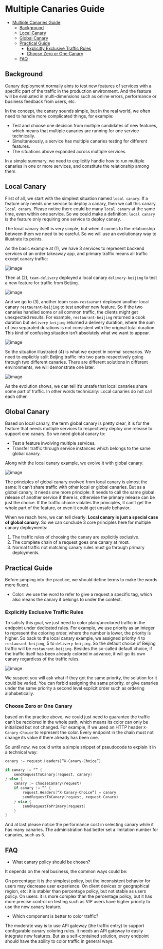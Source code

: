 
# Multiple Canaries Guide

- [Multiple Canaries Guide](#multiple-canaries-guide)
  - [Background](#background)
  - [Local Canary](#local-canary)
  - [Global Canary](#global-canary)
  - [Practical Guide](#practical-guide)
    - [Explicitly Exclusive Traffic Rules](#explicitly-exclusive-traffic-rules)
    - [Choose Zero or One Canary](#choose-zero-or-one-canary)
  - [FAQ](#faq)

## Background

Canary deployment normally aims to test new features of services with a specific part of the traffic in the production environment. And the feature will be evaluated in multi-dimensions such as online errors, performance or business feedback from users, etc.

In the concept, the canary sounds simple, but in the real world, we often need to handle more complicated things, for example:

- Test and choose one decision from multiple candidates of new features, which means that multiple canaries are running for one service technically.
- Simultaneously, a service has multiple canaries testing for different features.
- The situations above expanded across multiple services.

In a simple summary, we need to explicitly handle how to run multiple canaries in one or more services, and constitute the relationship among them.

## Local Canary

First of all, we start with the simplest situation named `local canary`: If a feature only needs one service to deploy a canary, then we call this canary `local canary`. Please notice there could be many `local canary` at the same time, even within one service. So we could make a definition: `local canary` is the feature only requiring one service to deploy canary.

The local canary itself is very simple, but when it comes to the relationship between them we need to be careful. So we will use an evolutionary way to illustrate its points.

As the basic example at (1), we have 3 services to represent backend services of an order takeaway app, and primary traffic means all traffic except canary traffic:

![image](imgs/multiple-canaries-guide-01.png)

Then at (2), `team-delivery` deployed a local canary `delivery-beijing` to test a new feature for traffic from Beijing.

![image](imgs/multiple-canaries-guide-02.png)

And we go to (3), another team `team-restaurant` deployed another local canary `restaurant-beijing` to test another new feature. So if the two canaries handled some or all common traffic, the clients might get unexpected results. For example, `restaurant-beijing` returned a cook duration but `delivery-beijing` returned a delivery duration, where the sum of two separated durations is not consistent with the original total duration. This kind of confusing situation isn’t absolutely what we want to appear.

![image](imgs/multiple-canaries-guide-03.png)

So the situation illustrated (4) is what we expect in normal scenarios. We need to explicitly split Beijing traffic into two parts respectively going through two different canaries. There are different solutions in different environments, we will demonstrate one later.

![image](imgs/multiple-canaries-guide-04.png)

As the evolution shows, we can tell it’s unsafe that local canaries share some part of traffic. In other words technically: Local canaries do not call each other.

## Global Canary

Based on local canary, the term global canary is pretty clear, it is for the feature that needs multiple services to respectively deploy one release to support one canary. So we need global canary to:

- Test a feature involving multiple services.
- Transfer traffic through service instances which belongs to the same global canary.

Along with the local canary example, we evolve it with global canary:

![image](imgs/multiple-canaries-guide-05.png)

The principles of global canary evolved from local canary is almost the same: It can’t share traffic with other local or global canaries. But as a global canary, it needs one more principle: It needs to call the same global release of another service if there is, otherwise the primary release can be just the choice. If the traffic choice violates the principles, it can’t get the whole part of the feature, or even it could get unsafe behavior.

When we reach here, we can tell clearly: **Local canary is just a special case of global canary**. So we can conclude 3 core principles here for multiple canary deployments:

1. The traffic rules of choosing the canary are explicitly exclusive.
2. The complete chain of a request goes one canary at most.
3. Normal traffic not matching canary rules must go through primary deployments.

## Practical Guide

Before jumping into the practice, we should define terms to make the words more fluent.

- Color: we use the word to refer to give a request a specific tag, which also means the canary it belongs to under the context.

### Explicitly Exclusive Traffic Rules

To satisfy this goal, we just need to color plain/uncolored traffic in the endpoint under dedicated rules. For example, we use priority as an integer to represent the coloring order, where the number is lower, the priority is higher. So back to the local canary example, we assigned priority 4 to `restaurant-beijing`, 5 to `delivery-beijing`. So the default choice of Beijing traffic will be `restaurant-beijing`. Besides the so-called default choice, if the traffic itself has been already colored in advance, it will go its own canary regardless of the traffic rules.

![image](imgs/multiple-canaries-guide-06.png)

We suspect you will ask what if they got the same priority, the solution for it could be varied. You can forbid assigning the same priority, or give canaries under the same priority a second level explicit order such as ordering alphabetically.

### Choose Zero or One Canary

based on the practice above, we could just need to guarantee the traffic can’t be recolored in the whole path, which means its color can only be initialized but not changed. For example, if we used an HTTP header `X-Canary-Choice` to represent the color. Every endpoint in the chain must not change its value if there already has been one.

So until now, we could write a simple snippet of pseudocode to explain it in a technical way:

```go
canary := request.Headers[“X-Canary-Choice”]

if canary != “” {
    sendRequestToCanary(request, canary)
} else {
    canary := chooseCanary(request)
    if canary != “” {
        request.Headers[“X-Canary-Choice”] = canary
        sendRequestToCanary(request, request.Canary)
    } else {
        sendRequestToPrimary(request)
    }
}
```

And at last please notice the performance cost in selecting canary while it has many canaries. The administration had better set a limitation number for canaries, such as 5.

## FAQ

- What canary policy should be chosen?

It depends on the real business, the common ways could be:

On percentage: it is the simplest policy, but the inconsistent behavior for users may decrease user experience.
On client devices or geographical region, etc: it is stabler than percentage policy, but not stable as users policy.
On users: it is more complex than the percentage policy, but it has more precise control on testing such as VIP users have higher priority to use the new canary feature.

- Which component is better to color traffic?

The moderate way is to use API gateway (the traffic entry) to support configurable canary coloring rules. It needs an API gateway to easily integrate new features. But as a self-contained solution, every endpoint should have the ability to color traffic in general ways.
